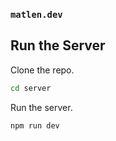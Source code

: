 ### `matlen.dev`

## Run the Server

Clone the repo.

```bash
cd server
```
Run the server.

```bash
npm run dev